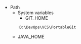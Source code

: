 - Path
  - System variables
    - GIT_HOME
  ```
      D:\DevOps\VCS\PortableGit
  ```
    - JAVA_HOME
